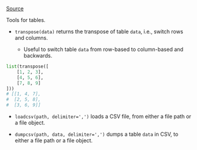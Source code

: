 [Source](https://github.com/chuanconggao/extratools/blob/master/extratools/tabletools.py)

Tools for tables.

- `transpose(data)` returns the transpose of table `data`, i.e., switch rows and columns.

    - Useful to switch table `data` from row-based to column-based and backwards.

``` python
list(transpose([
    [1, 2, 3],
    [4, 5, 6],
    [7, 8, 9]
]))
# [[1, 4, 7],
#  [2, 5, 8],
#  [3, 6, 9]]
```

- `loadcsv(path, delimiter=',')` loads a CSV file, from either a file path or a file object.

- `dumpcsv(path, data, delimiter=',')` dumps a table `data` in CSV, to either a file path or a file object.
